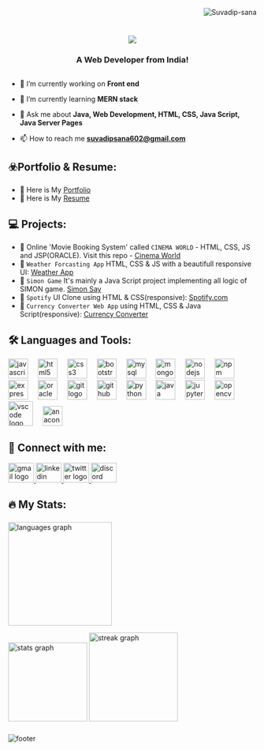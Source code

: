 <!--![MasterHead](https://user-images.githubusercontent.com/74038190/241765440-80728820-e06b-4f96-9c9e-9df46f0cc0a5.gif)
![MasterHead](cover1.gif) -->
<!-- <img align="center" height="180" width="100%" src="cover1.gif"  /> -->


<p align="right"> <img src="https://komarev.com/ghpvc/?username=Suvadip-sana&label=Profile%20views&color=0e75b6&style=flat" alt="Suvadip-sana" /> </p>

<h1 align="center">
    <img src="https://readme-typing-svg.herokuapp.com/?font=Righteous&size=35&center=true&vCenter=true&width=800&height=70&duration=4000&lines=Hi+There!+👋;+I'm+Suvadip+Sana!;" />
</h1>
<!-- <h3 align="center">A passionate web developer from India</h3> -->
<h3 align="center"> A Web Developer from India!</h3>

##
    
- 🔭 I’m currently working on **Front end**

- 🌱 I’m currently learning **MERN stack**

- 💬 Ask me about **Java, Web Development, HTML, CSS, Java Script, Java Server Pages**

- 📫 How to reach me **suvadipsana602@gmail.com**

##
<h2 aliggn="left"> ☣️Portfolio & Resume: </h2>

- 📌  Here is My [Portfolio](https://suvadip-sana.github.io/portfolio/)
- 📌  Here is My [Resume](https://drive.google.com/file/d/14B6jgMPieFdE4qCKuraIyOssHxuIaYRi/view)


 ##
 <h2 align="left">💻 Projects:</h2>

- 📌  Online 'Movie Booking System' called `CINEMA WORLD` - HTML, CSS, JS and JSP(ORACLE). Visit this repo - [Cinema World](https://github.com/Suvadip-sana/Cinema-World)
- 📌  `Weather Forcasting App` HTML, CSS & JS with a beautifull responsive UI: [Weather App](https://suvadip-sana.github.io/weather_app_2.O/)
- 📌  `Simon Game` It's mainly a Java Script project implementing all logic of SIMON game. [Simon Say](https://suvadip-sana.github.io/Simon-Say-Game/)<!-- - 📌  `Amazon` UI Clone using HTML & CSS(amazon.com): [Amazon.com](https://suvadip-sana.github.io/AMAZON-clone/) -->
- 📌  `Spotify` UI Clone using HTML & CSS(responsive): [Spotify.com](https://suvadip-sana.github.io/Spotify-clone/) 
- 📌  `Currency Converter Web App` using HTML, CSS & Java Script(responsive): [Currency Converter](https://suvadip-sana.github.io/Currency-Converter/)


## 
<h2 align="left">🛠️ Languages and Tools:</h2>

<div align="left">
  <img src="https://cdn.jsdelivr.net/gh/devicons/devicon/icons/javascript/javascript-original.svg" height="40" alt="javascript logo"  />
  <img width="12" />
  <img src="https://cdn.jsdelivr.net/gh/devicons/devicon/icons/html5/html5-original.svg" height="40" alt="html5 logo"  />
  <img width="12" />
  <img src="https://cdn.jsdelivr.net/gh/devicons/devicon/icons/css3/css3-original.svg" height="40" alt="css3 logo"  />
  <img width="12" />
  <img src="https://cdn.jsdelivr.net/gh/devicons/devicon/icons/bootstrap/bootstrap-original.svg" height="40" alt="bootstrap logo"  />
  <img width="12" />
  <img src="https://cdn.jsdelivr.net/gh/devicons/devicon/icons/mysql/mysql-original.svg" height="40" alt="mysql logo"  />
  <img width="12" />
<img src="https://cdn.jsdelivr.net/gh/devicons/devicon/icons/mongodb/mongodb-original.svg" height="40" alt="mongodb logo"  />
  <img width="12" />
  <img src="https://cdn.jsdelivr.net/gh/devicons/devicon/icons/nodejs/nodejs-original.svg" height="40" alt="nodejs logo"  />
  <img width="12" />
  <img src="https://cdn.jsdelivr.net/gh/devicons/devicon/icons/npm/npm-original-wordmark.svg" height="40" alt="npm logo"  />
  <img width="12" />
  <img src="https://cdn.jsdelivr.net/gh/devicons/devicon/icons/express/express-original.svg" height="40" alt="express logo"  />
  <img width="12" />
  <img src="https://cdn.jsdelivr.net/gh/devicons/devicon/icons/oracle/oracle-original.svg" height="40" alt="oracle logo"  />
  <img width="12" />
  <img src="https://cdn.jsdelivr.net/gh/devicons/devicon/icons/git/git-original.svg" height="40" alt="git logo"  />
  <img width="12" />
  <img src="https://cdn.jsdelivr.net/gh/devicons/devicon/icons/github/github-original.svg" height="40" alt="github logo"  />
  <img width="12" />
  <img src="https://cdn.jsdelivr.net/gh/devicons/devicon/icons/python/python-original.svg" height="40" alt="python logo"  />
  <img width="12" />
  <img src="https://cdn.jsdelivr.net/gh/devicons/devicon/icons/java/java-original.svg" height="40" alt="java logo"  />
  <img width="12" />
  <img src="https://cdn.jsdelivr.net/gh/devicons/devicon/icons/jupyter/jupyter-original.svg" height="40" alt="jupyter logo"  />
  <img width="12" />
<!--   <img src="https://cdn.jsdelivr.net/gh/devicons/devicon/icons/linux/linux-original.svg" height="40" alt="linux logo"  />
  <img width="12" /> -->
  <img src="https://cdn.jsdelivr.net/gh/devicons/devicon/icons/opencv/opencv-original.svg" height="40" alt="opencv logo"  />
  <img width="12" />
  <img src="https://cdn.jsdelivr.net/gh/devicons/devicon/icons/vscode/vscode-original.svg" height="50" alt="vscode logo"  />
  <img width="12" />
  <img src="https://cdn.jsdelivr.net/gh/devicons/devicon/icons/anaconda/anaconda-original.svg" height="40" alt="anaconda logo"  />
  <img width="12" />
  
<!--   <img src="https://cdn.jsdelivr.net/gh/devicons/devicon/icons/intellij/intellij-original.svg" height="50" alt="intellij logo"  /> -->
</div>

##

<h2 align="left">🔗 Connect with me:</h2>

<!--
<div align="center">
  <a href="https://www.linkedin.com/in/suvadip-sana-b07a14243/" target="_main">
    <img src="https://img.shields.io/static/v1?message=LinkedIn&logo=linkedin&label=&color=0077B5&logoColor=white&labelColor=&style=for-the-badge" height="35" alt="linkedin logo"  />
  </a>
  <a href="https://twitter.com/suvadipsana2" target="_main">
    <img src="https://img.shields.io/static/v1?message=Twitter&logo=twitter&label=&color=1DA1F2&logoColor=white&labelColor=&style=for-the-badge" height="35" alt="twitter logo"  />
  </a>
</div>
-->

<div align="left">
  
  <a href="mailto:suvadipsana602@gmail.com" target="_blank" >
    <img src="https://raw.githubusercontent.com/maurodesouza/profile-readme-generator/master/src/assets/icons/social/gmail/default.svg" width="52" height="40" alt="gmail logo"  />
  </a>
  <a href="https://www.linkedin.com/in/suvadip-sana-b07a14243/" target="_main">
    <img src="https://raw.githubusercontent.com/maurodesouza/profile-readme-generator/master/src/assets/icons/social/linkedin/default.svg" width="52" height="40" alt="linkedin logo"  />
  </a>
  <a href="https://twitter.com/SuvadipSana2" target="_blank">
    <img src="https://raw.githubusercontent.com/maurodesouza/profile-readme-generator/master/src/assets/icons/social/twitter/default.svg" width="52" height="40" alt="twitter logo"  />
  </a>
  <a href="https://discordapp.com/users/aquassuva8311/ " target="_blank">
    <img src="https://raw.githubusercontent.com/maurodesouza/profile-readme-generator/master/src/assets/icons/social/discord/default.svg" width="52" height="40" alt="discord logo"  />
  </a>



##

<h2 align="left">🔥 My Stats:</h2>

###

<div align="left">
 <p>  
  <img src="https://github-readme-stats.vercel.app/api/top-langs/?username=Suvadip-sana&size_weight=0.5&count_weight=0.5&layout=compact&locale=en&hide_title=false&card_width=420&langs_count=6&theme=github_dark&hide_border=true&order=2" height="210" alt="languages graph"  />
</p>
 <p>
  <img src = "https://github-readme-stats.vercel.app/api?username=Suvadip-sana&hide_title=false&hide_rank=false&show_icons=true&include_all_commits=false&count_private=true&disable_animations=false&theme=github_dark&hide_border=true&card_width=220&hide=contribs,issues" height="160" alt="stats graph""/>
 <img src="https://streak-stats.demolab.com?user=Suvadip-sana&locale=en&mode=weekly&theme=github_dark&hide_border=true&border_radius=5&order=3&card_width=383" height="180" alt="streak graph"  />
 </p>
</div>

###
![footer](https://capsule-render.vercel.app/api?type=waving&color=gradient&customColorList=14,21&height=82&section=footer)
###







